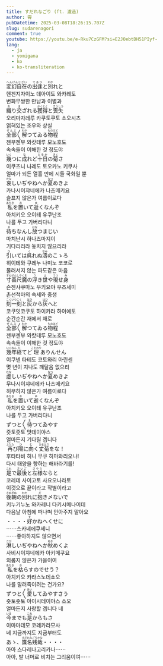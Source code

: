 ```yaml
---
title: すだれなごり (ft. 濾過)
author: 霄
pubDatetime: 2025-03-08T18:26:15.707Z
slug: sudarenagori
comment: true
youtube: https://youtu.be/e-Rku7CzGFM?si=E2JOebtDH51PIyf-
lang:
  - ja
  - yomigana
  - ko
  - ko-transliteration
---
```


<div>
    <div class="lang-ja"><ruby>変幻自在<rp>(</rp><rt>へんげんじざい</rt><rp>)</rp></ruby>の<ruby>出逢<rp>(</rp><rt>であひ</rt><rp>)</rp></ruby>と<ruby>別<rp>(</rp><rt>わか</rt><rp>)</rp></ruby>れと</div>
    <div class="lang-ko-tl">헨겐지자이노 데아이토 와카레토</div>
    <div class="lang-ko">변화무쌍한 만남과 이별과</div>
</div>
<div>
    <div class="lang-ja"><ruby>織<rp>(</rp><rt>お</rt><rp>)</rp></ruby>り<ruby>交<rp>(</rp><rt>ま</rt><rp>)</rp></ruby>ざれる<ruby>獲得<rp>(</rp><rt>かくとく</rt><rp>)</rp></ruby>と<ruby>喪失<rp>(</rp><rt>さうしつ</rt><rp>)</rp></ruby></div>
    <div class="lang-ko-tl">오리마자레루 카쿠토쿠토 소오시츠</div>
    <div class="lang-ko">얽혀있는 조우와 상실</div>
</div>

<div>
    <div class="lang-ja"><ruby>全部<rp>(</rp><rt>ぜんぶ</rt><rp>)</rp></ruby>〱<ruby>解<rp>(</rp><rt>わか</rt><rp>)</rp></ruby>つてゐる<ruby>物<rp>(</rp><rt>もの</rt><rp>)</rp></ruby><ruby>程<rp>(</rp><rt>ほど</rt><rp>)</rp></ruby></div>
    <div class="lang-ko-tl">젠부젠부 와캇테루 모노호도</div>
    <div class="lang-ko">속속들이 이해한 것 정도야</div>
</div>
<div>
    <div class="lang-ja"><ruby>幾<rp>(</rp><rt>いく</rt><rp>)</rp></ruby>つに<ruby>成<rp>(</rp><rt>な</rt><rp>)</rp></ruby>れど<ruby>十日<rp>(</rp><rt>とをか</rt><rp>)</rp></ruby>の<ruby>菊<rp>(</rp><rt>きく</rt><rp>)</rp></ruby>さ</div>
    <div class="lang-ko-tl">이쿠츠니 나레도 토오카노 키쿠사</div>
    <div class="lang-ko">얼마가 되든 열흘 만에 시들 국화일 뿐</div>
</div>

<div>
    <div class="lang-ja"><ruby>哀<rp>(</rp><rt>かな</rt><rp>)</rp></ruby>しいぢやねへか<ruby>夏<rp>(</rp><rt>なつ</rt><rp>)</rp></ruby>めきよ</div>
    <div class="lang-ko-tl">카나시이쟈네에카 나츠메키요</div>
    <div class="lang-ko">슬프지 않은가 여름이로다</div>
</div>
<div>
    <div class="lang-ja"><ruby>私<rp>(</rp><rt>あちき</rt><rp>)</rp></ruby>を<ruby>置<rp>(</rp><rt>お</rt><rp>)</rp></ruby>いて<ruby>逝<rp>(</rp><rt>ゆ</rt><rp>)</rp></ruby>くなんぞ</div>
    <div class="lang-ko-tl">아치키오 오이테 유쿠난조</div>
    <div class="lang-ko">나를 두고 가버리다니</div>
</div>

<div>
    <div class="lang-ja"><ruby>待<rp>(</rp><rt>ま</rt><rp>)</rp></ruby>ちなんし<ruby>放<rp>(</rp><rt>はな</rt><rp>)</rp></ruby>つまじい</div>
    <div class="lang-ko-tl">마치난시 하나츠마지이</div>
    <div class="lang-ko">기다리리라 놓치지 않으리라</div>
</div>
<div>
    <div class="lang-ja"><ruby>引<rp>(</rp><rt>ひ</rt><rp>)</rp></ruby>いては<ruby>呉<rp>(</rp><rt>く</rt><rp>)</rp></ruby>れぬ<ruby>濤<rp>(</rp><rt>なみ</rt><rp>)</rp></ruby>のこゝろ</div>
    <div class="lang-ko-tl">히이테와 쿠레누 나미노 코코로</div>
    <div class="lang-ko">물러서지 않는 파도같은 마음</div>
</div>

<div>
    <div class="lang-ja"><ruby>寸善尺魔<rp>(</rp><rt>すんぜんしやくま</rt><rp>)</rp></ruby>の<ruby>浮<rp>(</rp><rt>う</rt><rp>)</rp></ruby>き<ruby>世<rp>(</rp><rt>よ</rt><rp>)</rp></ruby>や<ruby>現<rp>(</rp><rt>うつ</rt><rp>)</rp></ruby>せ<ruby>身<rp>(</rp><rt>み</rt><rp>)</rp></ruby></div>
    <div class="lang-ko-tl">슨젠샤쿠마노 우키요야 우츠세미</div>
    <div class="lang-ko">촌선척마의 속세와 중생</div>
</div>
<div>
    <div class="lang-ja"><ruby>刻一刻<rp>(</rp><rt>こくいつこく</rt><rp>)</rp></ruby>と<ruby>灰<rp>(</rp><rt>はひ</rt><rp>)</rp></ruby>から<ruby>灰<rp>(</rp><rt>はひ</rt><rp>)</rp></ruby>へと</div>
    <div class="lang-ko-tl">코쿠잇코쿠토 하이카라 하이에토</div>
    <div class="lang-ko">순간순간 재에서 재로</div>
</div>

<div>
    <div class="lang-ja"><ruby>全部<rp>(</rp><rt>ぜんぶ</rt><rp>)</rp></ruby>〱<ruby>解<rp>(</rp><rt>わか</rt><rp>)</rp></ruby>つてゐる<ruby>物<rp>(</rp><rt>もの</rt><rp>)</rp></ruby><ruby>程<rp>(</rp><rt>ほど</rt><rp>)</rp></ruby></div>
    <div class="lang-ko-tl">젠부젠부 와캇테루 모노호도</div>
    <div class="lang-ko">속속들이 이해한 것 정도야</div>
</div>
<div>
    <div class="lang-ja"><ruby>幾年<rp>(</rp><rt>いくねん</rt><rp>)</rp></ruby><ruby>経<rp>(</rp><rt>た</rt><rp>)</rp></ruby>てど<ruby>理<rp>(</rp><rt>ことわり</rt><rp>)</rp></ruby>ありんせん</div>
    <div class="lang-ko-tl">이쿠넨 타테도 코토와리 아린센</div>
    <div class="lang-ko">몆 년이 지나도 깨달음 없으리</div>
</div>

<div>
    <div class="lang-ja"><ruby>虚<rp>(</rp><rt>むな</rt><rp>)</rp></ruby>しいぢやねへか<ruby>夏<rp>(</rp><rt>なつ</rt><rp>)</rp></ruby>めきよ</div>
    <div class="lang-ko-tl">무나시이쟈네에카 나츠메키요</div>
    <div class="lang-ko">허무하지 않은가 여름이로다</div>
</div>
<div>
    <div class="lang-ja"><ruby>私<rp>(</rp><rt>あちき</rt><rp>)</rp></ruby>を<ruby>置<rp>(</rp><rt>お</rt><rp>)</rp></ruby>いて<ruby>逝<rp>(</rp><rt>ゆ</rt><rp>)</rp></ruby>くなんぞ</div>
    <div class="lang-ko-tl">아치키오 오이테 유쿠난조</div>
    <div class="lang-ko">나를 두고 가버리다니</div>
</div>

<div>
    <div class="lang-ja">ずつと〱<ruby>待<rp>(</rp><rt>ま</rt><rp>)</rp></ruby>つてゐやす</div>
    <div class="lang-ko-tl">즛토즛토 맛테이야스</div>
    <div class="lang-ko">얼마든지 기다릴 겝니다</div>
</div>
<div>
    <div class="lang-ja"><ruby>再<rp>(</rp><rt>ふたた</rt><rp>)</rp></ruby>び<ruby>陽<rp>(</rp><rt>ひ</rt><rp>)</rp></ruby>に<ruby>向<rp>(</rp><rt>む</rt><rp>)</rp></ruby>く<ruby>丈菊<rp>(</rp><rt>ひまはり</rt><rp>)</rp></ruby>をな！</div>
    <div class="lang-ko-tl">후타타비 히니 무쿠 히마와리오나!</div>
    <div class="lang-ko">다시 태양을 향하는 해바라기를!</div>
</div>

<div>
    <div class="lang-ja"><ruby>是<rp>(</rp><rt>これ</rt><rp>)</rp></ruby>で<ruby>最後<rp>(</rp><rt>さいご</rt><rp>)</rp></ruby>と<ruby>左様<rp>(</rp><rt>さやう</rt><rp>)</rp></ruby>ならと</div>
    <div class="lang-ko-tl">코레데 사이고토 사요오나라토</div>
    <div class="lang-ko">이것으로 끝이라고 작별이라고</div>
</div>
<div>
    <div class="lang-ja"><ruby>後朝<rp>(</rp><rt>きぬぎぬ</rt><rp>)</rp></ruby>の<ruby>別<rp>(</rp><rt>わか</rt><rp>)</rp></ruby>れに<ruby>抱<rp>(</rp><rt>だ</rt><rp>)</rp></ruby>き〆ないで</div>
    <div class="lang-ko-tl">키누기누노 와카레니 다키시메나이데</div>
    <div class="lang-ko">다음날 아침에 떠나며 안아주지 말아요</div>
</div>

<div>
    <div class="lang-ja">・・・・<ruby>好<rp>(</rp><rt>す</rt><rp>)</rp></ruby>かねへくせに</div>
    <div class="lang-ko-tl">⋯⋯스카네에쿠세니</div>
    <div class="lang-ko">⋯⋯좋아하지도 않으면서</div>
</div>

<div>
    <div class="lang-ja"><ruby>淋<rp>(</rp><rt>さび</rt><rp>)</rp></ruby>しいぢやねへか<ruby>秋<rp>(</rp><rt>あき</rt><rp>)</rp></ruby>めくよ</div>
    <div class="lang-ko-tl">사비시이쟈네에카 아키메쿠요</div>
    <div class="lang-ko">외롭지 않은가 가을이여</div>
</div>
<div>
    <div class="lang-ja"><ruby>私<rp>(</rp><rt>あちき</rt><rp>)</rp></ruby>を<ruby>枯<rp>(</rp><rt>か</rt><rp>)</rp></ruby>らすのでせう？</div>
    <div class="lang-ko-tl">아치키오 카라스노데쇼오</div>
    <div class="lang-ko">나를 말려죽이려는 건가요?</div>
</div>

<div>
    <div class="lang-ja">ずつと〱<ruby>愛<rp>(</rp><rt>あい</rt><rp>)</rp></ruby>してゐやすさう</div>
    <div class="lang-ko-tl">즛토즛토 아이시테이야스 소오</div>
    <div class="lang-ko">얼마든지 사랑할 겝니다 네</div>
</div>
<div>
    <div class="lang-ja"><ruby>今<rp>(</rp><rt>いま</rt><rp>)</rp></ruby>までも<ruby>是<rp>(</rp><rt>これ</rt><rp>)</rp></ruby>からもさ</div>
    <div class="lang-ko-tl">이마마데모 코레카라모사</div>
    <div class="lang-ko">네 지금까지도 지금부터도</div>
</div>

<div>
    <div class="lang-ja">あゝ、<ruby>簾名残<rp>(</rp><rt>すだれなごり</rt><rp>)</rp></ruby><ruby>哉<rp>(</rp><rt>かな</rt><rp>)</rp></ruby>・・・・</div>
    <div class="lang-ko-tl">아아 스다레나고리카나⋯⋯</div>
    <div class="lang-ko">아아, 발 너머로 비치는 그리움이여⋯⋯</div>
</div>
